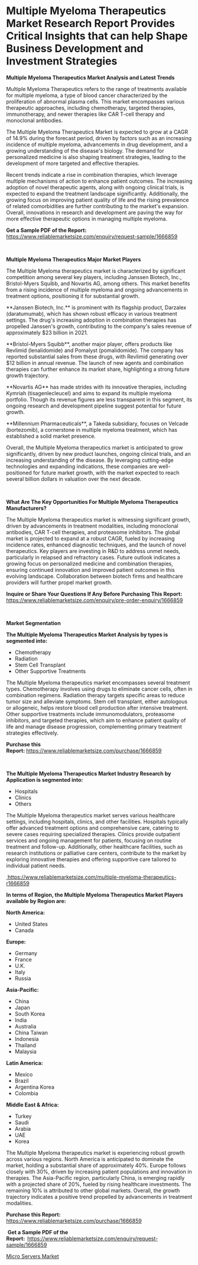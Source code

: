 <p><h1>Multiple Myeloma Therapeutics Market Research Report Provides Critical Insights that can help Shape Business Development and Investment Strategies</h1></p><p><strong>Multiple Myeloma Therapeutics Market Analysis and Latest Trends</strong></p>
<p><p>Multiple Myeloma Therapeutics refers to the range of treatments available for multiple myeloma, a type of blood cancer characterized by the proliferation of abnormal plasma cells. This market encompasses various therapeutic approaches, including chemotherapy, targeted therapies, immunotherapy, and newer therapies like CAR T-cell therapy and monoclonal antibodies. </p><p>The Multiple Myeloma Therapeutics Market is expected to grow at a CAGR of 14.9% during the forecast period, driven by factors such as an increasing incidence of multiple myeloma, advancements in drug development, and a growing understanding of the disease's biology. The demand for personalized medicine is also shaping treatment strategies, leading to the development of more targeted and effective therapies. </p><p>Recent trends indicate a rise in combination therapies, which leverage multiple mechanisms of action to enhance patient outcomes. The increasing adoption of novel therapeutic agents, along with ongoing clinical trials, is expected to expand the treatment landscape significantly. Additionally, the growing focus on improving patient quality of life and the rising prevalence of related comorbidities are further contributing to the market's expansion. Overall, innovations in research and development are paving the way for more effective therapeutic options in managing multiple myeloma.</p></p>
<p><strong>Get a Sample PDF of the Report:&nbsp;</strong> <a href="https://www.reliablemarketsize.com/enquiry/request-sample/1666859?utm_campaign=2003&utm_medium=2&utm_source=Github&utm_content=ia&utm_term=06032025&utm_id=multiple-myeloma-therapeutics">https://www.reliablemarketsize.com/enquiry/request-sample/1666859</a></p>
<p>&nbsp;</p>
<p><strong>Multiple Myeloma Therapeutics Major Market Players</strong></p>
<p><p>The Multiple Myeloma therapeutics market is characterized by significant competition among several key players, including Janssen Biotech, Inc., Bristol-Myers Squibb, and Novartis AG, among others. This market benefits from a rising incidence of multiple myeloma and ongoing advancements in treatment options, positioning it for substantial growth.</p><p>**Janssen Biotech, Inc.** is prominent with its flagship product, Darzalex (daratumumab), which has shown robust efficacy in various treatment settings. The drug's increasing adoption in combination therapies has propelled Janssen's growth, contributing to the company's sales revenue of approximately $23 billion in 2021.</p><p>**Bristol-Myers Squibb**, another major player, offers products like Revlimid (lenalidomide) and Pomalyst (pomalidomide). The company has reported substantial sales from these drugs, with Revlimid generating over $12 billion in annual revenue. The launch of new agents and combination therapies can further enhance its market share, highlighting a strong future growth trajectory.</p><p>**Novartis AG** has made strides with its innovative therapies, including Kymriah (tisagenlecleucel) and aims to expand its multiple myeloma portfolio. Though its revenue figures are less transparent in this segment, its ongoing research and development pipeline suggest potential for future growth.</p><p>**Millennium Pharmaceuticals**, a Takeda subsidiary, focuses on Velcade (bortezomib), a cornerstone in multiple myeloma treatment, which has established a solid market presence.</p><p>Overall, the Multiple Myeloma therapeutics market is anticipated to grow significantly, driven by new product launches, ongoing clinical trials, and an increasing understanding of the disease. By leveraging cutting-edge technologies and expanding indications, these companies are well-positioned for future market growth, with the market expected to reach several billion dollars in valuation over the next decade.</p></p>
<p>&nbsp;</p>
<p><strong>What Are The Key Opportunities For Multiple Myeloma Therapeutics Manufacturers?</strong></p>
<p><p>The Multiple Myeloma therapeutics market is witnessing significant growth, driven by advancements in treatment modalities, including monoclonal antibodies, CAR T-cell therapies, and proteasome inhibitors. The global market is projected to expand at a robust CAGR, fueled by increasing incidence rates, enhanced diagnostic techniques, and the launch of novel therapeutics. Key players are investing in R&D to address unmet needs, particularly in relapsed and refractory cases. Future outlook indicates a growing focus on personalized medicine and combination therapies, ensuring continued innovation and improved patient outcomes in this evolving landscape. Collaboration between biotech firms and healthcare providers will further propel market growth.</p></p>
<p><strong>Inquire or Share Your Questions If Any Before Purchasing This Report:</strong> <a href="https://www.reliablemarketsize.com/enquiry/pre-order-enquiry/1666859?utm_campaign=2003&utm_medium=2&utm_source=Github&utm_content=ia&utm_term=06032025&utm_id=multiple-myeloma-therapeutics">https://www.reliablemarketsize.com/enquiry/pre-order-enquiry/1666859</a></p>
<p>&nbsp;</p>
<p><strong>Market Segmentation</strong></p>
<p><strong>The Multiple Myeloma Therapeutics Market Analysis by types is segmented into:</strong></p>
<p><ul><li>Chemotherapy</li><li>Radiation</li><li>Stem Cell Transplant</li><li>Other Supportive Treatments</li></ul></p>
<p><p>The Multiple Myeloma therapeutics market encompasses several treatment types. Chemotherapy involves using drugs to eliminate cancer cells, often in combination regimens. Radiation therapy targets specific areas to reduce tumor size and alleviate symptoms. Stem cell transplant, either autologous or allogeneic, helps restore blood cell production after intensive treatment. Other supportive treatments include immunomodulators, proteasome inhibitors, and targeted therapies, which aim to enhance patient quality of life and manage disease progression, complementing primary treatment strategies effectively.</p></p>
<p><strong>Purchase this Report:&nbsp;</strong><a href="https://www.reliablemarketsize.com/purchase/1666859?utm_campaign=2003&utm_medium=2&utm_source=Github&utm_content=ia&utm_term=06032025&utm_id=multiple-myeloma-therapeutics">https://www.reliablemarketsize.com/purchase/1666859</a></p>
<p>&nbsp;</p>
<p><strong>The Multiple Myeloma Therapeutics Market Industry Research by Application is segmented into:</strong></p>
<p><ul><li>Hospitals</li><li>Clinics</li><li>Others</li></ul></p>
<p><p>The Multiple Myeloma therapeutics market serves various healthcare settings, including hospitals, clinics, and other facilities. Hospitals typically offer advanced treatment options and comprehensive care, catering to severe cases requiring specialized therapies. Clinics provide outpatient services and ongoing management for patients, focusing on routine treatment and follow-up. Additionally, other healthcare facilities, such as research institutions or palliative care centers, contribute to the market by exploring innovative therapies and offering supportive care tailored to individual patient needs.</p></p>
<p><a href="https://www.reliablemarketsize.com/multiple-myeloma-therapeutics-r1666859?utm_campaign=2003&utm_medium=2&utm_source=Github&utm_content=ia&utm_term=06032025&utm_id=multiple-myeloma-therapeutics">&nbsp;https://www.reliablemarketsize.com/multiple-myeloma-therapeutics-r1666859</a></p>
<p><strong>In terms of Region, the Multiple Myeloma Therapeutics Market Players available by Region are:</strong></p>
<p>
    <p> <strong> North America: </strong>
        <ul>
            <li>United States</li>
            <li>Canada</li>
        </ul>
        </p> 
    <p> <strong> Europe: </strong>
        <ul>
            <li>Germany</li>
            <li>France</li>
            <li>U.K.</li>
            <li>Italy</li>
            <li>Russia</li>
        </ul>
        </p> 
    <p> <strong> Asia-Pacific: </strong>
        <ul>
            <li>China</li>
            <li>Japan</li>
            <li>South Korea</li>
            <li>India</li>
            <li>Australia</li>
            <li>China Taiwan</li>
            <li>Indonesia</li>
            <li>Thailand</li>
            <li>Malaysia</li>
        </ul>
        </p> 
    <p> <strong> Latin America: </strong>
        <ul>
            <li>Mexico</li>
            <li>Brazil</li>
            <li>Argentina Korea</li>
            <li>Colombia</li>
        </ul>
        </p> 
    <p> <strong> Middle East & Africa: </strong>
        <ul>
            <li>Turkey</li>
            <li>Saudi</li>
            <li>Arabia</li>
            <li>UAE</li>
            <li>Korea</li>
        </ul>
    </p>
    </p>
<p><p>The Multiple Myeloma therapeutics market is experiencing robust growth across various regions. North America is anticipated to dominate the market, holding a substantial share of approximately 40%. Europe follows closely with 30%, driven by increasing patient populations and innovation in therapies. The Asia-Pacific region, particularly China, is emerging rapidly with a projected share of 20%, fueled by rising healthcare investments. The remaining 10% is attributed to other global markets. Overall, the growth trajectory indicates a positive trend propelled by advancements in treatment modalities.</p></p>
<p><strong>Purchase this Report: </strong><a href="https://www.reliablemarketsize.com/purchase/1666859?utm_campaign=2003&utm_medium=2&utm_source=Github&utm_content=ia&utm_term=06032025&utm_id=multiple-myeloma-therapeutics">https://www.reliablemarketsize.com/purchase/1666859</a></p>
<p>&nbsp;<strong>Get a Sample PDF of the Report:&nbsp;&nbsp;</strong><a href="https://www.reliablemarketsize.com/enquiry/request-sample/1666859?utm_campaign=2003&utm_medium=2&utm_source=Github&utm_content=ia&utm_term=06032025&utm_id=multiple-myeloma-therapeutics">https://www.reliablemarketsize.com/enquiry/request-sample/1666859</a></p>
<p><strong></strong></p>
<p><p><a href="https://github.com/nicoletavirag/Market-Research-Report-List-5/blob/main/micro-servers-market.md?utm_campaign=2003&utm_medium=2&utm_source=Github&utm_content=ia&utm_term=06032025&utm_id=multiple-myeloma-therapeutics">Micro Servers Market</a></p></p>